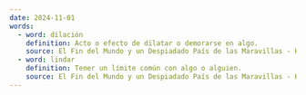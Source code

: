 ```yaml
---
date: 2024-11-01
words:
  - word: dilación
    definition: Acto o efecto de dilatar o demorarse en algo.
    source: El Fin del Mundo y un Despiadado País de las Maravillas - Haruki Murakami 
  - word: lindar
    definition: Tener un límite común con algo o alguien.
    source: El Fin del Mundo y un Despiadado País de las Maravillas - Haruki Murakami 
---
```

